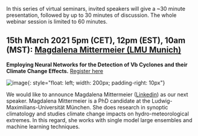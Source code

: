In this series of virtual seminars, invited speakers will give a ~30 minute presentation, followed by up to 30 minutes of discussion. The whole webinar session is limited to 60 minutes.


## 15th March 2021 5pm (CET), 12pm (EST), 10am (MST): [Magdalena Mittermeier (LMU Munich)](https://www.geographie.uni-muenchen.de/department/fiona/personen/index.php?personen_details=1&user_id=311)

**Employing Neural Networks for the Detection of Vb Cyclones and their Climate Change Effects.**
[Register here](https://forms.gle/G7DeswGSsWnprama9)

![image](https://large-ensemble.github.io/picture_magdalena.jpeg){: style="float: left; width: 200px; padding-right: 10px"}

We would like to announce Magdalena Mittermeier ([Linkedin](https://www.linkedin.com/in/magdalena-mittermeier-71354a1a7/)) as our next speaker. Magdalena Mittermeier is a PhD candidate at the Ludwig-Maximilians-Universität München. She does research in synoptic climatology and studies climate change impacts on hydro-meteorological extremes. In this regard, she works with single model large ensembles and machine learning techniques. 

